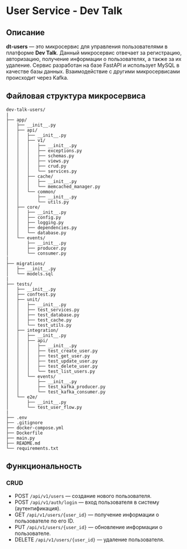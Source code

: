 # User Service - Dev Talk

## Описание

**dt-users** — это микросервис для управления пользователями в платформе **Dev Talk**. Данный микросервис отвечает за регистрацию, авторизацию, получение информации о пользователях, а также за их удаление. Сервис разработан на базе FastAPI и использует MySQL в качестве базы данных. Взаимодействие с другими микросервисами происходит через Kafka.

## Файловая структура микросервиса

```
dev-talk-users/
|
├── app/
│   ├── __init__.py
│   ├── api/
│   │   ├── __init__.py
│   │   ├── v1/
│   │   │   ├── __init__.py
│   │   │   ├── exceptions.py
│   │   │   ├── schemas.py
│   │   │   ├── views.py
│   │   │   ├── crud.py
│   │   │   └── services.py
│   │   ├── cache/
│   │   │   ├── __init__.py
│   │   │   └── memcached_manager.py
│   │   └── common/
│   │       ├── __init__.py
│   │       └── utils.py
│   ├── core/
│   │   ├── __init__.py
│   │   ├── config.py
│   │   ├── logging.py
│   │   ├── dependencies.py
│   │   └── database.py
│   └── events/
│       ├── __init__.py
│       ├── producer.py
│       └── consumer.py
|
├── migrations/
│   ├── __init__.py
│   └── models.sql
|
├── tests/
│   ├── __init__.py
│   ├── conftest.py
│   ├── unit/
│   │   ├── __init__.py
│   │   ├── test_services.py
│   │   ├── test_database.py
│   │   ├── test_cache.py
│   │   └── test_utils.py
│   ├── integration/
│   │   ├── __init__.py
│   │   ├── api/
│   │   │   ├── __init__.py
│   │   │   ├── test_create_user.py
│   │   │   ├── test_get_user.py
│   │   │   ├── test_update_user.py
│   │   │   ├── test_delete_user.py
│   │   │   └── test_list_users.py
│   │   └── events/
│   │       ├── __init__.py
│   │       ├── test_kafka_producer.py
│   │       └── test_kafka_consumer.py
│   └── e2e/
│       ├── __init__.py
│       └── test_user_flow.py
|
├── .env
├── .gitignore
├── docker-compose.yml
├── Dockerfile
├── main.py
├── README.md
└── requirements.txt
```

## Функциональность

### CRUD

- POST `/api/v1/users` — создание нового пользователя.
- POST `/api/v1/auth/login` — вход пользователя в систему (аутентификация).
- GET `/api/v1/users/{user_id}` — получение информации о пользователе по его ID.
- PUT `/api/v1/users/{user_id}` — обновление информации о пользователе.
- DELETE `/api/v1/users/{user_id}` — удаление пользователя.
